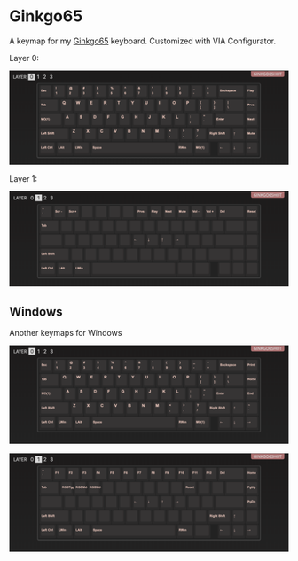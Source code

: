 # Ginkgo65

A keymap for my [Ginkgo65](ginkgo65.com/) keyboard. Customized with VIA Configurator.

Layer 0:

![layer 0](./layer0.png)

Layer 1:

![layer 1](./layer1.png)

## Windows

Another keymaps for Windows

![layer 0](./win-l0.png)

![layer 1](./win-l1.png)
